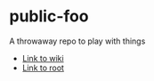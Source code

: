 # public-foo
A throwaway repo to play with things

- [Link to wiki](../../wiki)
- [Link to root](/)
